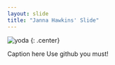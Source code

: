 ```yaml
---
layout: slide
title: "Janna Hawkins' Slide"
---
```


![yoda](https://cloud.githubusercontent.com/assets/16547949/25401233/2c9215d8-29c3-11e7-9e9b-d7cbccefb17a.jpg)
{: .center}

Caption here
Use github you must!

